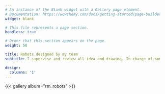 ```yaml
---
# An instance of the Blank widget with a Gallery page element.
# Documentation: https://wowchemy.com/docs/getting-started/page-builder/
widget: blank

# This file represents a page section.
headless: true

# Order that this section appears on the page.
weight: 50

title: Robots designed by my team
subtitle: I supervise and review all idea and drawing. In charge of some important design and calculations.

design:
  columns: '1'
---
```


{{< gallery album="rm_robots" >}}
